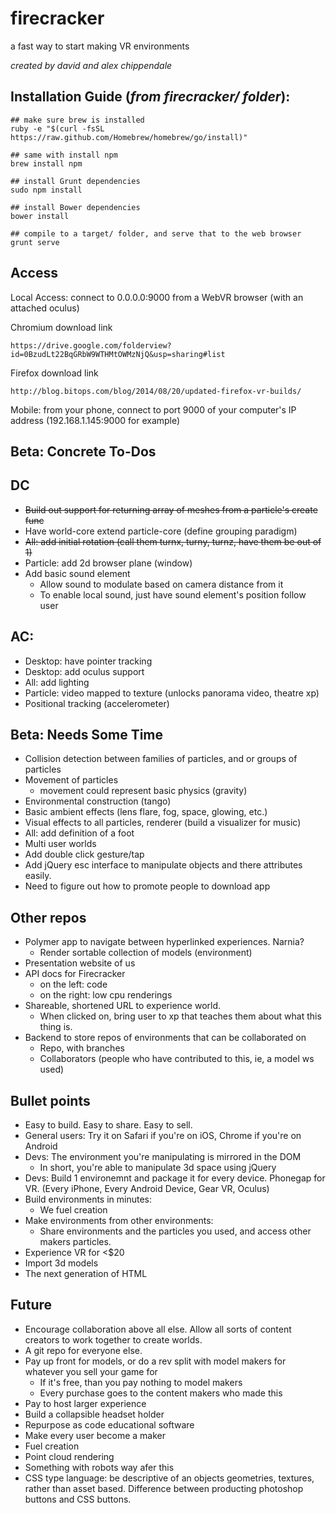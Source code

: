 firecracker
========


a fast way to start making VR environments

_created by david and alex chippendale_


Installation Guide (_from firecracker/ folder_):
--------
    
    ## make sure brew is installed
    ruby -e "$(curl -fsSL https://raw.github.com/Homebrew/homebrew/go/install)"

    ## same with install npm
    brew install npm

    ## install Grunt dependencies
    sudo npm install

    ## install Bower dependencies
    bower install

    ## compile to a target/ folder, and serve that to the web browser
    grunt serve


Access
--------

Local Access: connect to 0.0.0.0:9000 from a WebVR browser (with an attached oculus)

Chromium download link

    https://drive.google.com/folderview?id=0BzudLt22BqGRbW9WTHMtOWMzNjQ&usp=sharing#list
    
Firefox download link

    http://blog.bitops.com/blog/2014/08/20/updated-firefox-vr-builds/

Mobile: from your phone, connect to port 9000 of your computer's IP address (192.168.1.145:9000 for example)


Beta: Concrete To-Dos
--------

DC
--------
- <s>Build out support for returning array of meshes from a particle's create func</s>
- Have world-core extend particle-core (define grouping paradigm)
- <s>All: add initial rotation (call them turnx, turny, turnz, have them be out of 1)</s>
- Particle: add 2d browser plane (window)
- Add basic sound element
    - Allow sound to modulate based on camera distance from it
    - To enable local sound, just have sound 
    element's position follow user

AC:
--------
- Desktop: have pointer tracking
- Desktop: add oculus support
- All: add lighting
- Particle: video mapped to texture (unlocks panorama video, theatre xp)
- Positional tracking (accelerometer)


Beta: Needs Some Time
--------
- Collision detection between families of particles, and or groups of particles
- Movement of particles
    - movement could represent basic physics (gravity)
- Environmental construction (tango) 
- Basic ambient effects (lens flare, fog, space, glowing, etc.)
- Visual effects to all particles, renderer (build a visualizer for music)
- All: add definition of a foot
- Multi user worlds
- Add double click gesture/tap
- Add jQuery esc interface to manipulate objects and there attributes easily.
- Need to figure out how to promote people to download app


Other repos
--------
- Polymer app to navigate between hyperlinked experiences. Narnia? 
  - Render sortable collection of models (environment)
- Presentation website of us
- API docs for Firecracker
  - on the left: code
  - on the right: low cpu renderings
- Shareable, shortened URL to experience world. 
  - When clicked on, bring user to xp that teaches them about 
    what this thing is.
- Backend to store repos of environments that can be collaborated on
  - Repo, with branches
  - Collaborators (people who have contributed to this, ie, a model ws used)


Bullet points
--------
- Easy to build. Easy to share. Easy to sell.
- General users: Try it on Safari if you're on iOS, Chrome if you're on Android
- Devs: The environment you're manipulating is mirrored in the DOM
  - In short, you're able to manipulate 3d space using jQuery
- Devs: Build 1 environemnt and package it for every device. Phonegap for VR. (Every iPhone, Every Android Device, Gear VR, Oculus)
- Build environments in minutes:
  - We fuel creation
- Make environments from other environments:
  - Share environments and the particles you used, and access other makers particles.
- Experience VR for <$20
- Import 3d models
- The next generation of HTML


Future
--------
- Encourage collaboration above all else. Allow all sorts of content creators to work together to create worlds.
- A git repo for everyone else.
- Pay up front for models, or do a rev split with model makers for whatever you sell your game for
  - If it's free, than you pay nothing to model makers
  - Every purchase goes to the content makers who made this
- Pay to host larger experience
- Build a collapsible headset holder
- Repurpose as code educational software
- Make every user become a maker  
- Fuel creation
- Point cloud rendering
- Something with robots way afer this
- CSS type language: be descriptive of an objects geometries, textures, rather than asset based. Difference between producting photoshop buttons and CSS buttons.
